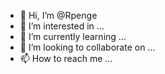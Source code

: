 - 👋 Hi, I’m @Rpenge
- 👀 I’m interested in ...
- 🌱 I’m currently learning ...
- 💞️ I’m looking to collaborate on ...
- 📫 How to reach me ...

<!---
Rpenge/Rpenge is a ✨ special ✨ repository because its `README.md` (this file) appears on your GitHub profile.
You can click the Preview link to take a look at your changes.
--->
